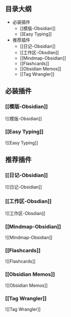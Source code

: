 ## 目录大纲
- 必装插件
	- [[模版-Obsidian]]
	- [[Easy Typing]]
- 推荐插件
	- [[日记-Obsidian]]
	- [[工作区-Obsdian]]
	- [[Mindmap-Obsidian]]
	- [[Flashcards]]
	- [[Obsidian Memos]]
	- [[Tag Wrangler]]


## 必装插件
### [[模版-Obsidian]]
![[模版-Obsidian]]

### [[Easy Typing]]
![[Easy Typing]]

## 推荐插件
### [[日记-Obsidian]]
![[日记-Obsidian]]

### [[工作区-Obsdian]]
![[工作区-Obsdian]]

### [[Mindmap-Obsidian]]
![[Mindmap-Obsidian]]

### [[Flashcards]]
![[Flashcards]]

### [[Obsidian Memos]]
![[Obsidian Memos]]

### [[Tag Wrangler]]
![[Tag Wrangler]]
